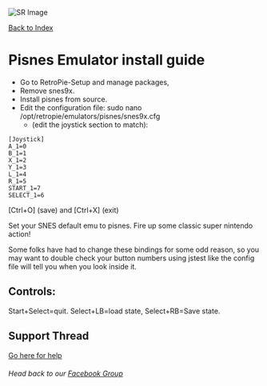 ![SR Image](https://sinisterspatula.github.io/SuperRetropieGuides/images/SRimage-short.jpg)

[Back to Index](https://sinisterspatula.github.io/SuperRetropieGuides/)

# Pisnes Emulator install guide


* Go to RetroPie-Setup and manage packages,
* Remove snes9x.
* Install pisnes from source.
* Edit the configuration file: sudo nano /opt/retropie/emulators/pisnes/snes9x.cfg
  * (edit the joystick section to match):

```
[Joystick]
A_1=0
B_1=1
X_1=2
Y_1=3
L_1=4
R_1=5
START_1=7
SELECT_1=6
```
[Ctrl+O] (save) and [Ctrl+X] (exit)

Set your SNES default emu to pisnes. Fire up some classic super nintendo action!

Some folks have had to change these bindings for some odd reason, so you may want to double check your button numbers using jstest like the config file will tell you when you look inside it.

## Controls:
Start+Select=quit. Select+LB=load state, Select+RB=Save state.

## Support Thread
[Go here for help](https://www.facebook.com/groups/SuperRetroPie/permalink/2448328332120812/)

###### Head back to our [Facebook Group](https://www.facebook.com/groups/SuperRetroPie/)
